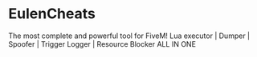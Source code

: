 # EulenCheats
The most complete and powerful tool for FiveM! Lua executor | Dumper | Spoofer | Trigger Logger | Resource Blocker  ALL IN ONE
